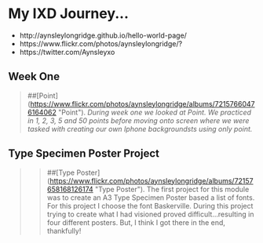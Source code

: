 

My IXD Journey... 
============


<ul>
<li>http://aynsleylongridge.github.io/hello-world-page/</li>
<li>https://www.flickr.com/photos/aynsleylongridge/?</li>
<li>https://twitter.com/Aynsleyxo</li>
</ul>


Week One
--------
>##[Point] (https://www.flickr.com/photos/aynsleylongridge/albums/72157660476164062 "Point"). 
>*During week one we looked at Point. We practiced in 1, 2, 3, 5 and 50 points before moving onto screen where we were tasked with creating our own Iphone backgroundsts using only point.*


Type Specimen Poster Project
----------
>>##[Type Poster] (https://www.flickr.com/photos/aynsleylongridge/albums/72157658168126174 "Type Poster").
>The first project for this module was to create an A3 Type Specimen Poster based a list of fonts. For this project I choose the font Baskerville. During this project trying to create what I had visioned proved difficult...resulting in four different posters. But, I think I got there in the end, thankfully!
